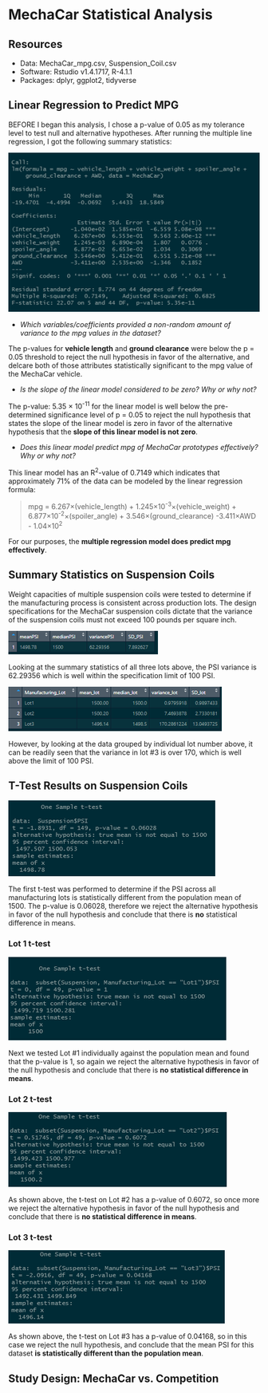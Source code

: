 # MechaCar Statistical Analysis

## Resources
- Data: MechaCar_mpg.csv, Suspension_Coil.csv
- Software: Rstudio v1.4.1717, R-4.1.1
- Packages: dplyr, ggplot2, tidyverse

## Linear Regression to Predict MPG
BEFORE I began this analysis, I chose a p-value of 0.05 as my tolerance level to test null and alternative hypotheses.  After running the multiple line regression, I got the following summary statistics:

![stats](Images/Summary_statistics_lm.PNG)

- *Which variables/coefficients provided a non-random amount of variance to the mpg values in the dataset?*

The p-values for **vehicle length** and **ground clearance** were below the p = 0.05 threshold to reject the null hypothesis in favor of the alternative, and delcare both of those attributes statistically significant to the mpg value of the MechaCar vehicle.

- *Is the slope of the linear model considered to be zero? Why or why not?*

The p-value: 5.35 &times; 10<sup>-11</sup> for the linear model is well below the pre-determined significance level of p = 0.05 to reject the null hypothesis that states the slope of the linear model is zero in favor of the alternative hypothesis that the **slope of this linear model is not zero**.

- *Does this linear model predict mpg of MechaCar prototypes effectively? Why or why not?*

This linear model has an R<sup>2</sup>-value of 0.7149 which indicates that approximately 71% of the data can be modeled by the linear regression formula:

>mpg = 6.267&times;(vehicle_length) + 1.245&times;10<sup>-3</sup>&times;(vehicle_weight) + 6.877&times;10<sup>-2</sup>&times;(spoiler_angle) + 3.546&times;(ground_clearance) -3.411&times;AWD - 1.04&times;10<sup>2</sup>

For our purposes, the **multiple regression model does predict mpg effectively**.

## Summary Statistics on Suspension Coils
Weight capacities of multiple suspension coils were tested to determine if the manufacturing process is consistent across production lots.  The design specifications for the MechaCar suspension coils dictate that the variance of the suspension coils must not exceed 100 pounds per square inch. 

![stats](Images/Coil_total_summary.PNG)

Looking at the summary statistics of all three lots above, the PSI variance is 62.29356 which is well within the specification limit of 100 PSI.

![stats](Images/lot_summary.PNG)

However, by looking at the data grouped by individual lot number above, it can be readily seen that the variance in lot #3 is over 170, which is well above the limit of 100 PSI.


## T-Test Results on Suspension Coils
![ttest](Images/t.test_all_lots.PNG)

The first t-test was performed to determine if the PSI across all manufacturing lots is statistically different from the population mean of 1500.  The p-value is 0.06028, therefore we reject the alternative hypothesis in favor of the null hypothesis and conclude that there is **no** statistical difference in means.

### Lot 1 t-test
![ttest](Images/t.test_lot1.PNG)

Next we tested Lot #1 individually against the population mean and found that the p-value is 1, so again we reject the alternative hypothesis in favor of the null hypothesis and conclude that there is **no statistical difference in means**.

### Lot 2 t-test
![ttest](Images/t.test_lot2.PNG)

As shown above, the t-test on Lot #2 has a p-value of 0.6072, so once more we reject the alternative hypothesis in favor of the null hypothesis and conclude that there is **no statistical difference in means**.

### Lot 3 t-test
![ttest](Images/t.test_lot3.PNG)

As shown above, the t-test on Lot #3 has a p-value of 0.04168, so in this case we reject the null hypothesis, and conclude that the mean PSI for this dataset **is statistically different than the population mean**.

## Study Design: MechaCar vs. Competition
